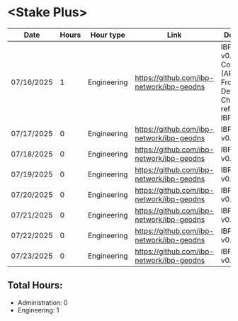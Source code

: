 # \<Stake Plus\>
| Date | Hours | Hour type | Link | Description | 
|---|---|---|---|---|
| 07/16/2025 | 1 | Engineering | https://github.com/ibp-network/ibp-geodns | IBP-GeoDNS v0.4 - IBP Collator (API), Frontend Development, Check refactor in IBPMonitor |
| 07/17/2025 | 0 | Engineering | https://github.com/ibp-network/ibp-geodns | IBP-GeoDNS v0.4 -  |
| 07/18/2025 | 0 | Engineering | https://github.com/ibp-network/ibp-geodns | IBP-GeoDNS v0.4 -  |
| 07/19/2025 | 0 | Engineering | https://github.com/ibp-network/ibp-geodns | IBP-GeoDNS v0.4 -  |
| 07/20/2025 | 0 | Engineering | https://github.com/ibp-network/ibp-geodns | IBP-GeoDNS v0.4 -  |
| 07/21/2025 | 0 | Engineering | https://github.com/ibp-network/ibp-geodns | IBP-GeoDNS v0.4 -  |
| 07/22/2025 | 0 | Engineering | https://github.com/ibp-network/ibp-geodns | IBP-GeoDNS v0.4 -  |
| 07/23/2025 | 0 | Engineering | https://github.com/ibp-network/ibp-geodns | IBP-GeoDNS v0.4 -  |

## Total Hours:
- Administration: 0
- Engineering: 1

